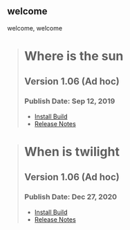 ## welcome
welcome, welcome

> # Where is the sun
> ## Version 1.06 (Ad hoc)
> ### Publish Date: Sep 12, 2019
> - [Install Build](href="itms-services://?action=download-manifest&url=https://USERNAME.github.io/raywenderlich/manifest.plist")
> - [Release Notes](href="https://github.com/razeware/emitron-iOS/releases/tag/v1.0.6")

> # When is twilight
> ## Version 1.06 (Ad hoc)
> ### Publish Date: Dec 27, 2020
> - <a href="itms-services://?action=download-manifest&url=https://USERNAME.github.io/raywenderlich/manifest.plist">Install Build</a>
> - <a href="https://github.com/razeware/emitron-iOS/releases/tag/v1.0.6">Release Notes</a>
